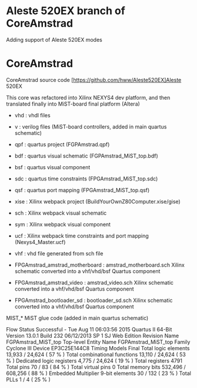 # Aleste 520EX branch of CoreAmstrad

Adding support of Aleste 520EX modes

# CoreAmstrad
CoreAmstrad source code [https://github.com/hww/Aleste520EX]Aleste 520EX

This core was refactored into Xilinx NEXYS4 dev platform, and then translated finally into MiST-board final platform (Altera)

* vhd : vhdl files
* v : verilog files (MiST-board controllers, added in main quartus schematic)

* qpf : quartus project (FGPAmstrad.qpf)
* bdf : quartus visual schematic (FGPAmstrad_MiST_top.bdf)
* bsf : quartus visual component
* sdc : quartus time constraints (FPGAmstrad_MiST_top.sdc)
* qsf : quartus port mapping (FPGAmstrad_MiST_top.qsf)

* xise : Xilinx webpack project (BuildYourOwnZ80Computer.xise/gise)
* sch : Xilinx webpack visual schematic
* sym : Xilinx webpack visual component
* ucf : Xilinx webpack time constraints and port mapping (Nexys4_Master.ucf)

* vhf : vhd file generated from sch file

* FPGAmstrad_amstrad_motherboard : amstrad_motherboard.sch Xilinx schematic converted into a vhf/vhd/bsf Quartus component
* FPGAmstrad_amstrad_video : amstrad_video.sch Xilinx schematic converted into a vhf/vhd/bsf Quartus component
* FPGAmstrad_bootloader_sd : bootloader_sd.sch Xilinx schematic converted into a vhf/vhd/bsf Quartus component

MIST_* MiST glue code (added in main quartus schematic)

Flow Status	Successful - Tue Aug 11 06:03:56 2015
Quartus II 64-Bit Version	13.0.1 Build 232 06/12/2013 SP 1 SJ Web Edition
Revision Name	FGPAmstrad_MiST_top
Top-level Entity Name	FGPAmstrad_MiST_top
Family	Cyclone III
Device	EP3C25E144C8
Timing Models	Final
Total logic elements	13,933 / 24,624 ( 57 % )
Total combinational functions	13,110 / 24,624 ( 53 % )
Dedicated logic registers	4,775 / 24,624 ( 19 % )
Total registers	4791
Total pins	70 / 83 ( 84 % )
Total virtual pins	0
Total memory bits	532,496 / 608,256 ( 88 % )
Embedded Multiplier 9-bit elements	30 / 132 ( 23 % )
Total PLLs	1 / 4 ( 25 % )

